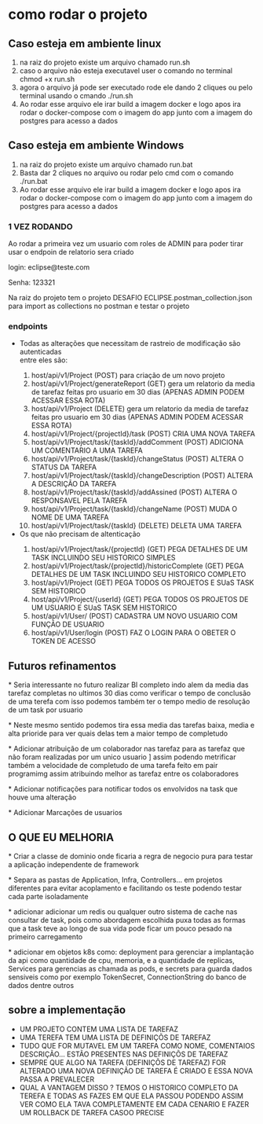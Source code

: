 <h1>como rodar o projeto</h1>

<h2>Caso esteja em ambiente linux</h2>
<ol>
    <li>na raiz do projeto existe um arquivo chamado run.sh</li>
    <li>caso o arquivo não esteja executavel user o comando no terminal chmod +x run.sh</li>
    <li>agora o arquivo já pode ser executado rode ele dando 2 cliques ou pelo terminal usando o cmando ./run.sh</li>
    <li>Ao rodar esse arquivo ele irar build a imagem docker e logo apos ira rodar o docker-compose com o imagem do 
    app junto com a imagem do postgres para acesso a dados</li>
</ol>
<h2>Caso esteja em ambiente  Windows</h2>
<ol>
    <li>na raiz do projeto existe um arquivo chamado run.bat</li>
    <li>Basta dar 2 cliques no arquivo ou rodar pelo cmd com o comando ./run.bat</li>
    <li>Ao rodar esse arquivo ele irar build a imagem docker e logo apos ira rodar o docker-compose com o imagem do 
    app junto com a imagem do postgres para acesso a dados</li>
</ol>
<H3>1 VEZ RODANDO</H3>
<p>Ao rodar a primeira vez um usuario com roles de ADMIN para poder tirar usar o endpoin de relatorio sera criado</p>
<p>login: eclipse@teste.com</p>
<p>Senha: 123321</p>
<p>Na raiz do projeto tem o projeto DESAFIO ECLIPSE.postman_collection.json para import as collections no postman e testar o projeto</p>
<h3> endpoints</h3>
<ul>
    <li>Todas as alterações que necessitam de rastreio de modificação são autenticadas</li>
    entre eles são: 
    <ol>
        <li>
    host/api/v1/Project (POST) para criação de um novo projeto
        </li>
        <li>
    host/api/v1/Project/generateReport (GET) gera um relatorio da media de tarefaz feitas pro usuario em 30 dias (APENAS ADMIN PODEM ACESSAR ESSA ROTA)
        </li>
        <li>
    host/api/v1/Project (DELETE) gera um relatorio da media de tarefaz feitas pro usuario em 30 dias (APENAS ADMIN PODEM ACESSAR ESSA ROTA)
        </li>
        <li>
    host/api/v1/Project/{projectId}/task (POST) CRIA UMA NOVA TAREFA
        </li>
        <li>
    host/api/v1/Project/task/{taskId}/addComment (POST) ADICIONA UM COMENTARIO A UMA TAREFA
        </li>
        <li>
    host/api/v1/Project/task/{taskId}/changeStatus (POST) ALTERA O STATUS DA TAREFA
        </li>
        <li>
    host/api/v1/Project/task/{taskId}/changeDescription (POST) ALTERA A DESCRIÇÃO DA TAREFA
        </li>
        <li>
    host/api/v1/Project/task/{taskId}/addAssined (POST) ALTERA O RESPONSAVEL PELA TAREFA
        </li>
        <li>
    host/api/v1/Project/task/{taskId}/changeName (POST) MUDA O NOME DE UMA TAREFA
        </li>
        <li>
    host/api/v1/Project/task/{taskId} (DELETE) DELETA UMA TAREFA
        </li>
 </ol>

<li>Os que não precisam de altenticação</li>
<ol>
    <li>host/api/v1/Project/task/{projectId} (GET) PEGA DETALHES DE UM TASK INCLUINDO SEU HISTORICO SIMPLES</li>
    <li>host/api/v1/Project/task/{projectId}/historicComplete (GET) PEGA DETALHES DE UM TASK INCLUINDO SEU HISTORICO COMPLETO</li>
    <li>host/api/v1/Project (GET) PEGA TODOS OS PROJETOS E SUaS TASK SEM HISTORICO</li>
    <li>host/api/v1/Project/{userId} (GET) PEGA TODOS OS PROJETOS DE UM USUARIO E SUaS TASK SEM HISTORICO</li>
    <li>host/api/v1/User/ (POST) CADASTRA UM NOVO USUARIO COM FUNÇÃO DE USUARIO</li>
    <li>host/api/v1/User/login (POST) FAZ O LOGIN PARA O OBETER O TOKEN DE ACESSO</li>
</ol>



</ul>



<h2>Futuros refinamentos</h2>
<p>* Seria interessante no futuro realizar   BI completo indo alem da media das tarefaz completas no ultimos 30 dias
    como verificar o tempo de conclusão de uma terefa com isso podemos também ter o tempo medio de resolução de um task por usuario
</p>
<p>* Neste mesmo sentido podemos tira essa media das tarefas baixa, media e alta prioride para ver quais delas tem a maior tempo de completudo</p>
<p>* Adicionar atribuição de um colaborador nas tarefaz para as tarefaz que não foram realizadas por um unico usuario ]
assim podendo metrificar também a velocidade de completudo de uma tarefa feito em pair programimg assim atribuindo melhor as tarefaz entre os colaboradores</p>
<p>* Adicionar notificações para notificar todos os envolvidos na task que houve uma alteração</p>
<p>* Adicionar Marcações de usuarios </p>


<h2>O QUE EU MELHORIA</h2>
<p>* Criar a classe de dominio onde ficaria a regra de negocio pura para testar a aplicação independente de framework</p>
<p>* Separa as pastas de Application, Infra, Controllers... em projetos diferentes
para evitar acoplamento e facilitando os teste podendo testar cada parte isoladamente
</p>
<p>
    * adicionar adicionar um redis ou qualquer outro sistema de cache nas consultar de task, pois como abordagem 
escolhida puxa todas as formas que a task teve ao longo de sua vida pode ficar um pouco pesado na primeiro carregamento
</p>
<p>
 * adicionar em objetos k8s como: deployment para gerenciar a implantação da api como quantidade de cpu, memoria, e a quantidade de replicas,
Services para gerencias as chamada as pods,
e secrets para guarda dados sensiveis como por exemplo TokenSecret, ConnectionString do banco de dados dentre outros
</p>


<h2>
sobre a implementação
</h2>
<ul>
    <li>UM PROJETO CONTEM UMA LISTA DE TAREFAZ</li>
    <li>UMA TEREFA TEM UMA LISTA DE DEFINIÇÕS DE TAREFAZ</li>
    <li>TUDO QUE FOR MUTAVEL EM UM TAREFA COMO NOME, COMENTAIOS DESCRIÇÃO... ESTÃO PRESENTES NAS DEFINIÇÕS DE TAREFAZ</li>
    <li>SEMPRE QUE ALGO NA TAREFA (DEFINIÇÕS DE TAREFAZ) FOR ALTERADO UMA NOVA DEFINIÇÃO DE TAREFA É CRIADO E ESSA NOVA PASSA A PREVALECER</li>
    <li>QUAL A VANTAGEM DISSO ? TEMOS O HISTORICO COMPLETO DA TEREFA E TODAS AS FAZES EM QUE ELA PASSOU PODENDO ASSIM VER COMO ELA TAVA COMPLETAMENTE EM CADA CENARIO E FAZER UM ROLLBACK DE TAREFA CASOO PRECISE</li>
</ul>
